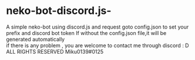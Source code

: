 # neko-bot-discord.js-
A simple neko-bot using discord.js and request
goto config.json to set your prefix and discord bot token 
If without the config.json file,it will be generated automatically  
if there is any problem , you are welcome to contact me through discord : D
ALL RIGHTS RESERVED Miku0139#0125 
